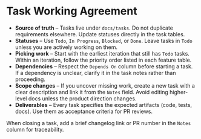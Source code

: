 # Task Working Agreement

- **Source of truth** – Tasks live under `docs/tasks`. Do not duplicate requirements elsewhere. Update statuses directly in the task tables.
- **Statuses** – Use `Todo`, `In Progress`, `Blocked`, or `Done`. Leave tasks in `Todo` unless you are actively working on them.
- **Picking work** – Start with the earliest iteration that still has `Todo` tasks. Within an iteration, follow the priority order listed in each feature table.
- **Dependencies** – Respect the `Depends On` column before starting a task. If a dependency is unclear, clarify it in the task notes rather than proceeding.
- **Scope changes** – If you uncover missing work, create a new task with a clear description and link it from the `Notes` field. Avoid editing higher-level docs unless the product direction changes.
- **Deliverables** – Every task specifies the expected artifacts (code, tests, docs). Use them as acceptance criteria for PR reviews.

When closing a task, add a brief changelog link or PR number in the `Notes` column for traceability.
